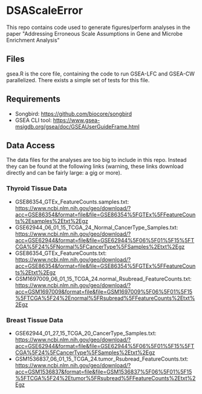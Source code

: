 # DSAScaleError

This repo contains code used to generate figures/perform analyses in the paper "Addressing Erroneous Scale Assumptions in Gene and Microbe Enrichment Analysis"

## Files

gsea.R is the core file, containing the code to run GSEA-LFC and GSEA-CW parallelized.
There exists a simple set of tests for this file.

## Requirements

* Songbird: https://github.com/biocore/songbird
* GSEA CLI tool: https://www.gsea-msigdb.org/gsea/doc/GSEAUserGuideFrame.html

## Data Access

The data files for the analyses are too big to include in this repo. Instead they can be found at the following links (warning, these links download directly and can be fairly large: a gig or more).

### Thyroid Tissue Data

* GSE86354_GTEx_FeatureCounts.samples.txt: https://www.ncbi.nlm.nih.gov/geo/download/?acc=GSE86354&format=file&file=GSE86354%5FGTEx%5FFeatureCounts%2Esamples%2Etxt%2Egz
* GSE62944_06_01_15_TCGA_24_Normal_CancerType_Samples.txt: https://www.ncbi.nlm.nih.gov/geo/download/?acc=GSE62944&format=file&file=GSE62944%5F06%5F01%5F15%5FTCGA%5F24%5FNormal%5FCancerType%5FSamples%2Etxt%2Egz
* GSE86354_GTEx_FeatureCounts.txt: https://www.ncbi.nlm.nih.gov/geo/download/?acc=GSE86354&format=file&file=GSE86354%5FGTEx%5FFeatureCounts%2Etxt%2Egz
* GSM1697009_06_01_15_TCGA_24.normal_Rsubread_FeatureCounts.txt: https://www.ncbi.nlm.nih.gov/geo/download/?acc=GSM1697009&format=file&file=GSM1697009%5F06%5F01%5F15%5FTCGA%5F24%2Enormal%5FRsubread%5FFeatureCounts%2Etxt%2Egz

### Breast Tissue Data

* GSE62944_01_27_15_TCGA_20_CancerType_Samples.txt: https://www.ncbi.nlm.nih.gov/geo/download/?acc=GSE62944&format=file&file=GSE62944%5F06%5F01%5F15%5FTCGA%5F24%5FCancerType%5FSamples%2Etxt%2Egz
* GSM1536837_06_01_15_TCGA_24.tumor_Rsubread_FeatureCounts.txt: https://www.ncbi.nlm.nih.gov/geo/download/?acc=GSM1536837&format=file&file=GSM1536837%5F06%5F01%5F15%5FTCGA%5F24%2Etumor%5FRsubread%5FFeatureCounts%2Etxt%2Egz
